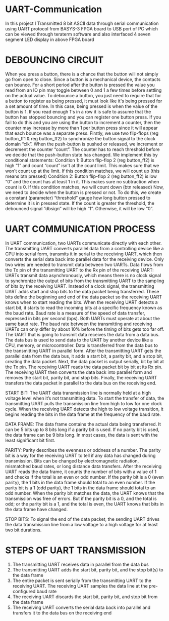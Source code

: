 # UART-Communication
In this project I Transmitted 8 bit ASCII data through serial communication using UART protocol from BASYS-3 FPGA board to USB port of PC which can be viewed through teraterm software and also interfaced 4 seven segment LED display in above FPGA board

# DEBOUNCING CIRCUIT
When you press a button, there is a chance that the button will not simply go from open to close. Since a button is a mechanical device, the contacts can bounce. For a short period after the button is pressed the value you read from an IO pin may toggle between 0 and 1 a few times before settling on the actual value.
To debounce a button, you just need to require that for a button to register as being pressed, it must look like it's being pressed for a set amount of time. In this case, being pressed is when the value of the button is 1. If you read enough 1's in a row it is safe to assume that the button has stopped bouncing and you can register one button press. If you fail to do this and you are using the button to increment a counter, then the counter may increase by more than 1 per button press since it will appear that each bounce was a separate press.
Firstly, we use two flip-flops (reg button_ff1 & reg button_ff2) to synchronize the button signal to the clock domain “clk”. When the push-button is pushed or released, we increment or decrement the counter “count”. The counter has to reach threshold before we decide that the push-button state has changed. We implement this by conditional statements:
Condition 1: Button flip-flop 2 (reg button_ff2) is high “1” and count “count” isn't at the count limit.
This makes sure that we won't count up at the limit. If this condition matches, we will count up (this means btn pressed)
Condition 2: Button flip-flop 2 (reg button_ff2) is low “0” and the count has at least 1 in it.
This makes sure no subtraction when count is 0. If this condition matches, we will count down (btn released)
Now, we need to decide when the button is pressed or not. To do this, we create a constant (parameter) “threshold” gauge how long button pressed to determine it is in pressed state. If the count is greater the threshold, the debounced signal “dbsign” will be high “1”. Otherwise, it will be low “0”.

# UART COMMUNICATION PROCESS
In UART communication, two UARTs communicate directly with each other. The transmitting UART converts parallel data from a controlling device like a CPU into serial form, transmits it in serial to the receiving UART, which then converts the serial data back into parallel data for the receiving device. Only two wires are needed to transmit data between two UARTs. Data flows from the Tx pin of the transmitting UART to the Rx pin of the receiving UART:
UARTs transmit data asynchronously, which means there is no clock signal to synchronize the output of bits from the transmitting UART to the sampling of bits by the receiving UART. Instead of a clock signal, the transmitting UART adds start and stop bits to the data packet being transferred. These bits define the beginning and end of the data packet so the receiving UART knows when to start reading the bits.
When the receiving UART detects a start bit, it starts to read the incoming bits at a specific frequency known as the baud rate. Baud rate is a measure of the speed of data transfer, expressed in bits per second (bps). Both UARTs must operate at about the same baud rate. The baud rate between the transmitting and receiving UARTs can only differ by about 10% before the timing of bits gets too far off.
The UART that is going to transmit data receives the data from a data bus. The data bus is used to send data to the UART by another device like a CPU, memory, or microcontroller. Data is transferred from the data bus to the transmitting UART in parallel form. After the transmitting UART gets the parallel data from the data bus, it adds a start bit, a parity bit, and a stop bit, creating the data packet. Next, the data packet is output serially, bit by bit at the Tx pin. The receiving UART reads the data packet bit by bit at its Rx pin. The receiving UART then converts the data back into parallel form and removes the start bit, parity bit, and stop bits. Finally, the receiving UART transfers the data packet in parallel to the data bus on the receiving end.

START BIT: 
The UART data transmission line is normally held at a high voltage level when it’s not transmitting data. To start the transfer of data, the transmitting UART pulls the transmission line from high to low for one clock cycle. When the receiving UART detects the high to low voltage transition, it begins reading the bits in the data frame at the frequency of the baud rate.

DATA FRAME: 
The data frame contains the actual data being transferred. It can be 5 bits up to 8 bits long if a parity bit is used. If no parity bit is used, the data frame can be 9 bits long. In most cases, the data is sent with the least significant bit first.

PARITY: 
Parity describes the evenness or oddness of a number. The parity bit is a way for the receiving UART to tell if any data has changed during transmission. Bits can be changed by electromagnetic radiation, mismatched baud rates, or long distance data transfers. After the receiving UART reads the data frame, it counts the number of bits with a value of 1 and checks if the total is an even or odd number. If the parity bit is a 0 (even parity), the 1 bits in the data frame should total to an even number. If the parity bit is a 1 (odd parity), the 1 bits in the data frame should total to an odd number. When the parity bit matches the data, the UART knows that the transmission was free of errors. But if the parity bit is a 0, and the total is odd; or the parity bit is a 1, and the total is even, the UART knows that bits in the data frame have changed.

STOP BITS: 
To signal the end of the data packet, the sending UART drives the data transmission line from a low voltage to a high voltage for at least two bit durations.

# STEPS OF UART TRANSMISSION
1. The transmitting UART receives data in parallel from the data bus
2. The transmitting UART adds the start bit, parity bit, and the stop bit(s) to the data frame
3. The entire packet is sent serially from the transmitting UART to the receiving UART. The receiving UART samples the data line at the pre-configured baud rate
4.  The receiving UART discards the start bit, parity bit, and stop bit from the data frame
5.  The receiving UART converts the serial data back into parallel and transfers it to the data bus on the receiving end
